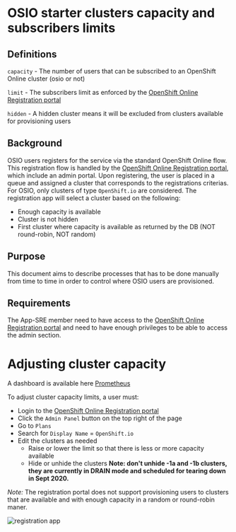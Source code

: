 # OSIO starter clusters capacity and subscribers limits

## Definitions

`capacity` - The number of users that can be subscribed to an OpenShift Online cluster (osio or not)

`limit` - The subscribers limit as enforced by the [OpenShift Online Registration portal](https://manage.openshift.com/admin/)

`hidden` - A hidden cluster means it will be excluded from clusters available for provisioning users

## Background

OSIO users registers for the service via the standard OpenShift Online flow. This registration flow is handled by the [OpenShift Online Registration portal](https://manage.openshift.com/admin/), which include an admin portal. Upon registering, the user is placed in a queue and assigned a cluster that corresponds to the registrations criterias. For OSIO, only clusters of type `OpenShift.io` are considered. The registration app will select a cluster based on the following:
- Enough capacity is available
- Cluster is not hidden
- First cluster where capacity is available as returned by the DB (NOT round-robin, NOT random)

## Purpose

This document aims to describe processes that has to be done manually from time to time in order to control where OSIO users are provisioned.

## Requirements

The App-SRE member need to have access to the [OpenShift Online Registration portal](https://manage.openshift.com/admin/) and need to have enough privileges to be able to access the admin section.

# Adjusting cluster capacity

A dashboard is available here  [Prometheus](https://grafana.app-sre.devshift.net/d/osio_capacity/osio-capacity?orgId=1&from=now-1h&to=now)

To adjust cluster capacity limits, a user must:
- Login to the [OpenShift Online Registration portal](https://manage.openshift.com/admin/)
- Click the `Admin Panel` button on the top right of the page
- Go to `Plans`
- Search for `Display Name` = `OpenShift.io`
- Edit the clusters as needed
    - Raise or lower the limit so that there is less or more capacity available
    - Hide or unhide the clusters
**Note: don't unhide -1a and -1b clusters, they are currently in DRAIN mode and scheduled for tearing down in Sept 2020.**

*Note:* The registration portal does not support provisioning users to clusters that are available and with enough capacity in a random or round-robin maner.

![registration app](images/regapp1.png)

